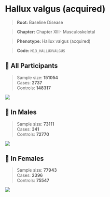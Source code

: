 # Hallux valgus (acquired)

> **Root:** Baseline Disease  

> **Chapter:** Chapter XIII- Musculoskeletal  

> **Phenotype:** Hallux valgus (acquired)  

> **Code:** `M13_HALLUXVALGUS`

## 🧪 All Participants  
> Sample size: **151054**  
> Cases: **2737**  
> Controls: **148317**
<img src="/Disease/Figures/ALL/Incidence/M13_HALLUXVALGUS.png"/>
<CsvTable src="/public/Disease/Data/ALL/Incidence/COX_M13_HALLUXVALGUS.csv" label="🔍 View full results" />

## 👨 In Males  
> Sample size: **73111**  
> Cases: **341**  
> Controls: **72770**
<img src="/Disease/Figures/Male/Incidence/M13_HALLUXVALGUS.png"/>
<CsvTable src="/public/Disease/Data/Male/Incidence/COX_M13_HALLUXVALGUS.csv" label="🔍 View full results" />

## 👩 In Females  
> Sample size: **77943**  
> Cases: **2396**  
> Controls: **75547**
<img src="/Disease/Figures/Female/Incidence/M13_HALLUXVALGUS.png"/>
<CsvTable src="/public/Disease/Data/Female/Incidence/COX_M13_HALLUXVALGUS.csv" label="🔍 View full results" />
